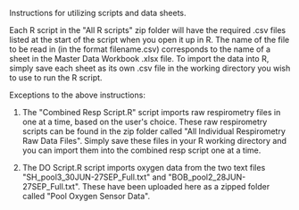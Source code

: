 Instructions for utilizing scripts and data sheets. 

Each R script in the "All R scripts" zip folder will have the required .csv files listed at the start of the script when you open it up in R. 
The name of the file to be read in (in the format filename.csv) corresponds to the name of a sheet in the Master Data Workbook .xlsx file. 
To import the data into R, simply save each sheet as its own .csv file in the working directory you wish to use to run the R script. 

Exceptions to the above instructions: 
1) The "Combined Resp Script.R" script imports raw respirometry files in one at a time, based on the user's choice. 
These raw respirometry scripts can be found in the zip folder called "All Individual Respirometry Raw Data Files". Simply save these files in your R working directory and you can import them into the combined resp script one at a time.

2) The DO Script.R script imports oxygen data from the two text files "SH_pool3_30JUN-27SEP_Full.txt" and "BOB_pool2_28JUN-27SEP_Full.txt". These have been uploaded here as a zipped folder called "Pool Oxygen Sensor Data".


